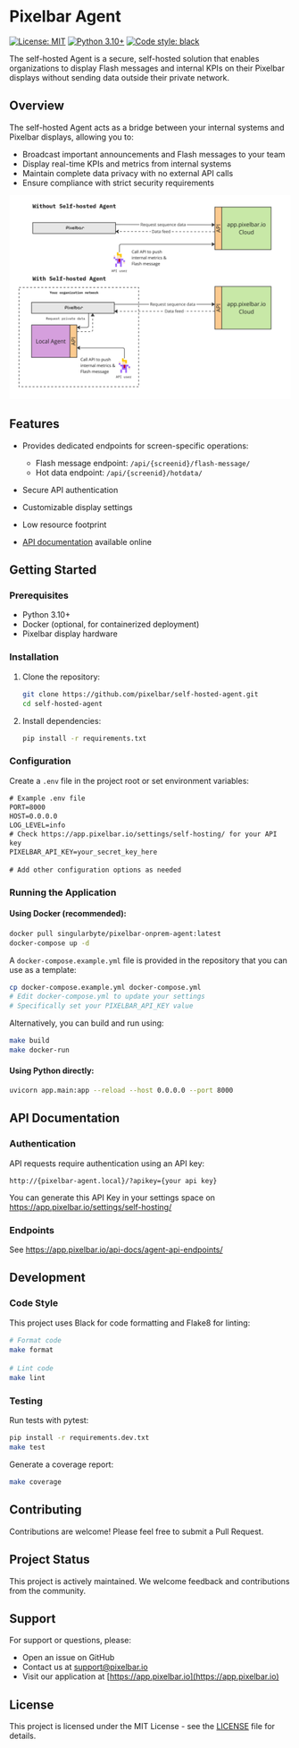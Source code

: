 # Pixelbar Agent

[![License: MIT](https://img.shields.io/badge/License-MIT-blue.svg)](https://opensource.org/licenses/MIT)
[![Python 3.10+](https://img.shields.io/badge/python-3.10+-blue.svg)](https://www.python.org/downloads/)
[![Code style: black](https://img.shields.io/badge/code%20style-black-000000.svg)](https://github.com/psf/black)

The self-hosted Agent is a secure, self-hosted solution that enables organizations to display Flash messages and internal KPIs on their Pixelbar displays without sending data outside their private network.
 
## Overview

The self-hosted Agent acts as a bridge between your internal systems and Pixelbar displays, allowing you to:

- Broadcast important announcements and Flash messages to your team
- Display real-time KPIs and metrics from internal systems
- Maintain complete data privacy with no external API calls
- Ensure compliance with strict security requirements


![Pixelbar Agent Overview](docs/diagram.png)

## Features

- Provides dedicated endpoints for screen-specific operations:
  - Flash message endpoint: `/api/{screenid}/flash-message/`
  - Hot data endpoint: `/api/{screenid}/hotdata/`

  
- Secure API authentication
- Customizable display settings
- Low resource footprint
- [API documentation](https://app.pixelbar.io/api-docs/agent-intro/) available online

## Getting Started

### Prerequisites

- Python 3.10+
- Docker (optional, for containerized deployment)
- Pixelbar display hardware

### Installation

1. Clone the repository:
   ```bash
   git clone https://github.com/pixelbar/self-hosted-agent.git
   cd self-hosted-agent
   ```

2. Install dependencies:
   ```bash
   pip install -r requirements.txt
   ```

### Configuration

Create a `.env` file in the project root or set environment variables:

```
# Example .env file
PORT=8000
HOST=0.0.0.0
LOG_LEVEL=info
# Check https://app.pixelbar.io/settings/self-hosting/ for your API key
PIXELBAR_API_KEY=your_secret_key_here

# Add other configuration options as needed
```

### Running the Application

#### Using Docker (recommended):

```bash
docker pull singularbyte/pixelbar-onprem-agent:latest
docker-compose up -d
```

A `docker-compose.example.yml` file is provided in the repository that you can use as a template:
```bash
cp docker-compose.example.yml docker-compose.yml
# Edit docker-compose.yml to update your settings
# Specifically set your PIXELBAR_API_KEY value
```

Alternatively, you can build and run using:
```bash
make build
make docker-run
```

#### Using Python directly:

```bash
uvicorn app.main:app --reload --host 0.0.0.0 --port 8000
```


## API Documentation


### Authentication

API requests require authentication using an API key:

```
http://{pixelbar-agent.local}/?apikey={your api key}
```

You can generate this API Key in your settings space on https://app.pixelbar.io/settings/self-hosting/ 

### Endpoints

See https://app.pixelbar.io/api-docs/agent-api-endpoints/


## Development

### Code Style

This project uses Black for code formatting and Flake8 for linting:

```bash
# Format code
make format

# Lint code
make lint
```

### Testing

Run tests with pytest:

```bash
pip install -r requirements.dev.txt
make test
```

Generate a coverage report:
```bash
make coverage
```

## Contributing

Contributions are welcome! Please feel free to submit a Pull Request.

## Project Status

This project is actively maintained. We welcome feedback and contributions from the community.

## Support

For support or questions, please:

- Open an issue on GitHub
- Contact us at support@pixelbar.io
- Visit our application at [https://app.pixelbar.io](https://app.pixelbar.io)

## License

This project is licensed under the MIT License - see the [LICENSE](LICENSE) file for details.